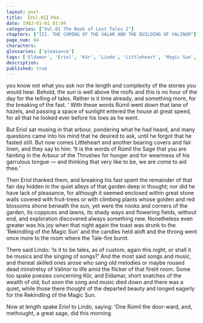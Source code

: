 ```yaml
---
layout: post
title: 【Vol.01】P64.
date: 1983-01-01 01:04
categories: ["Vol.01 The Book of Lost Tales I"]
chapters: ["III. THE COMING OF THE VALAR AND THE BUILDING OF VALINOR"]
page_num: 64
characters: 
glossaries: ['pleasance']
tags: ['Eldamar', 'Eriol', 'Kôr', 'Lindo', 'Littleheart', 'Magic Sun', 'the Sage', 'Rúmil']
description: 
published: true
---
```


<p style="text-indent: 0;">
you know not what you ask nor the length and complexity of the stories you would hear. Behold, the sun is well above the roofs and this is no hour of the day for the telling of tales. Rather is it time already, and something more, for the breaking of the fast. ’ With these words Rúmil went down that lane of hazels, and passing a space of sunlight entered the house at great speed, for all that he looked ever before his toes as he went.
</p>

But Eriol sat musing in that arbour, pondering what he had heard, and many questions came into his mind that he desired to ask, until he forgot that he fasted still. But now comes Littleheart and another bearing covers and fair linen, and they say to him: ‘It is the words of Rúmil the Sage that you are fainting in the Arbour of the Thrushes for hunger and for weariness of his garrulous tongue — and thinking that very like to be, we are come to aid thee.’

Then Eriol thanked them, and breaking his fast spent the remainder of that fair day hidden in the quiet alleys of that garden deep in thought; nor did he have lack of pleasance, for although it seemed enclosed within great stone walls covered with fruit-trees or with climbing plants whose golden and red blossoms shone beneath the sun, yet were the nooks and corners of the garden, its coppices and lawns, its shady ways and flowering fields, without end, and exploration discovered always something new. Nonetheless even greater was his joy when that night again the toast was drunk to the ‘Rekindling of the Magic Sun’ and the candles held aloft and the throng went once more to the room where the Tale-fire burnt.

There said Lindo: ‘Is it to be tales, as of custom, again this night, or shall it be musics and the singing of songs?’ And the most said songs and music, and thereat skilled ones arose who sang old melodies or maybe roused dead minstrelsy of Valinor to life amid the flicker of that firelit room. Some too spake poesies concerning Kôr, and Eldamar, short snatches of the wealth of old; but soon the song and music died down and there was a quiet, while those there thought of the departed beauty and longed eagerly for the Rekindling of the Magic Sun.

Now at length spake Eriol to Lindo, saying: ‘One Rúmil the door-ward, and, methought, a great sage, did this morning

